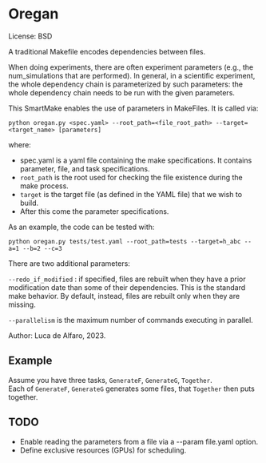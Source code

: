 # Oregan

License: BSD

A traditional Makefile encodes dependencies between files.

When doing experiments, there are often experiment parameters (e.g., the num_simulations that are performed).
In general, in a scientific experiment, the whole dependency chain is parameterized by such parameters: the whole dependency chain needs to be run with the given parameters. 

This SmartMake enables the use of parameters in MakeFiles. 
It is called via: 

    python oregan.py <spec.yaml> --root_path=<file_root_path> --target=<target_name> [parameters]

where: 

* spec.yaml is a yaml file containing the make specifications.  It contains parameter, file, and task specifications. 
* `root_path` is the root used for checking the file existence during the make process. 
* `target` is the target file (as defined in the YAML file) that we wish to build. 
* After this come the parameter specifications. 

As an example, the code can be tested with: 

    python oregan.py tests/test.yaml --root_path=tests --target=h_abc --a=1 --b=2 --c=3

There are two additional parameters: 

`--redo_if_modified` : if specified, files are rebuilt when they have a prior modification date than some of their dependencies.  This is the standard make behavior.  By default, instead, files are rebuilt only when they are missing. 

`--parallelism` is the maximum number of commands executing in parallel. 

Author: Luca de Alfaro, 2023.

## Example

Assume you have three tasks, `GenerateF`, `GenerateG`, `Together`.  
Each of `GenerateF`, `GenerateG` generates some files, that `Together` then puts together. 

## TODO

* Enable reading the parameters from a file via a --param file.yaml option. 
* Define exclusive resources (GPUs) for scheduling. 
